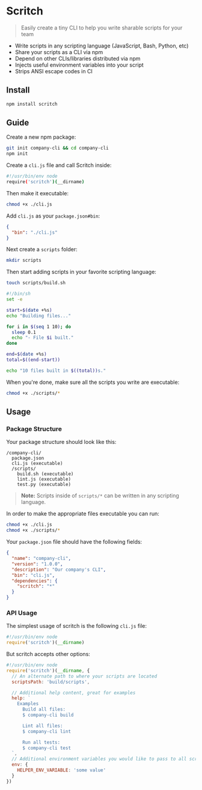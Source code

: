 # Scritch

> Easily create a tiny CLI to help you write sharable scripts for your team

- Write scripts in any scripting language (JavaScript, Bash, Python, etc)
- Share your scripts as a CLI via npm
- Depend on other CLIs/libraries distributed via npm
- Injects useful environment variables into your script
- Strips ANSI escape codes in CI

## Install

```sh
npm install scritch
```

## Guide

Create a new npm package:

```sh
git init company-cli && cd company-cli
npm init
```

Create a `cli.js` file and call Scritch inside:

```sh
#!/usr/bin/env node
require('scritch')(__dirname)
```

Then make it executable:

```sh
chmod +x ./cli.js
```

Add `cli.js` as your `package.json#bin`:

```json
{
  "bin": "./cli.js"
}
```

Next create a `scripts` folder:

```sh
mkdir scripts
```

Then start adding scripts in your favorite scripting language:

```sh
touch scripts/build.sh
```

```sh
#!/bin/sh
set -e

start=$(date +%s)
echo "Building files..."

for i in $(seq 1 10); do
  sleep 0.1
  echo "- File $i built."
done

end=$(date +%s)
total=$((end-start))

echo "10 files built in $((total))s."
```

When you're done, make sure all the scripts you write are executable:

```sh
chmod +x ./scripts/*
```

## Usage

### Package Structure

Your package structure should look like this:

```
/company-cli/
  package.json
  cli.js (executable)
  /scripts/
    build.sh (executable)
    lint.js (executable)
    test.py (executable)
```

> **Note:** Scripts inside of `scripts/*` can be written in any scripting
> language.

In order to make the appropriate files executable you can run:

```sh
chmod +x ./cli.js
chmod +x ./scripts/*
```

Your `package.json` file should have the following fields:

```json
{
  "name": "company-cli",
  "version": "1.0.0",
  "description": "Our company's CLI",
  "bin": "cli.js",
  "dependencies": {
    "scritch": "*"
  }
}
```

### API Usage

The simplest usage of scritch is the following `cli.js` file:

```js
#!/usr/bin/env node
require('scritch')(__dirname)
```

But scritch accepts other options:

```js
#!/usr/bin/env node
require('scritch')(__dirname, {
  // An alternate path to where your scripts are located
  scriptsPath: 'build/scripts',

  // Additional help content, great for examples
  help: `
    Examples
      Build all files:
      $ company-cli build

      Lint all files:
      $ company-cli lint

      Run all tests:
      $ company-cli test
  `,
  // Additional environment variables you would like to pass to all scripts
  env: {
    HELPER_ENV_VARIABLE: 'some value'
  }
})
```
